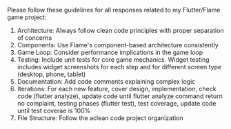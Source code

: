 Please follow these guidelines for all responses related to my Flutter/Flame game project:

1. Architecture: Always follow clean code principles with proper separation of concerns
2. Components: Use Flame's component-based architecture consistently
3. Game Loop: Consider performance implications in the game loop
4. Testing: Include unit tests for core game mechanics. Widget testing includes widget screenshots for each step and for different screen type (desktop, phone, tablet)
5. Documentation: Add code comments explaining complex logic
6. Iterations: For each new feature, cover design, implementation, check code (flutter analyze), update code until flutter analyze command return no complaint,  testing phases (flutter test), test coverage, update code until test coverae is 100% 
7. File Structure: Follow the aclean code project organization

